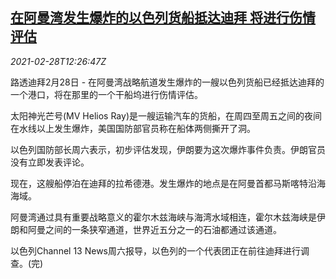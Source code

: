 <!--1614516906000-->
[在阿曼湾发生爆炸的以色列货船抵达迪拜 将进行伤情评估](https://cn.reuters.com/article/isreal-cargo-ship-explosion-0228-idCNKCS2AS0BV)
------

<div><i>2021-02-28T12:26:47Z</i></div><p>路透迪拜2月28日 - 在阿曼湾战略航道发生爆炸的一艘以色列货船已经抵达迪拜的一个港口，将在那里的一个干船坞进行伤情评估。</p><p>太阳神光芒号(MV Helios Ray)是一艘运输汽车的货船，在周四至周五之间的夜间在水线以上发生爆炸，美国国防部官员称在船体两侧撕开了洞。</p><p>以色列国防部长周六表示，初步评估发现，伊朗要为这次爆炸事件负责。伊朗官员没有立即发表评论。</p><p>现在，这艘船停泊在迪拜的拉希德港。发生爆炸的地点是在阿曼首都马斯喀特沿海海域。</p><p>阿曼湾通过具有重要战略意义的霍尔木兹海峡与海湾水域相连，霍尔木兹海峡是伊朗和阿曼之间的一条狭窄通道，世界近五分之一的石油都通过该通道。</p><p>以色列Channel 13 News周六报导，以色列的一个代表团正在前往迪拜进行调查。(完)</p>
